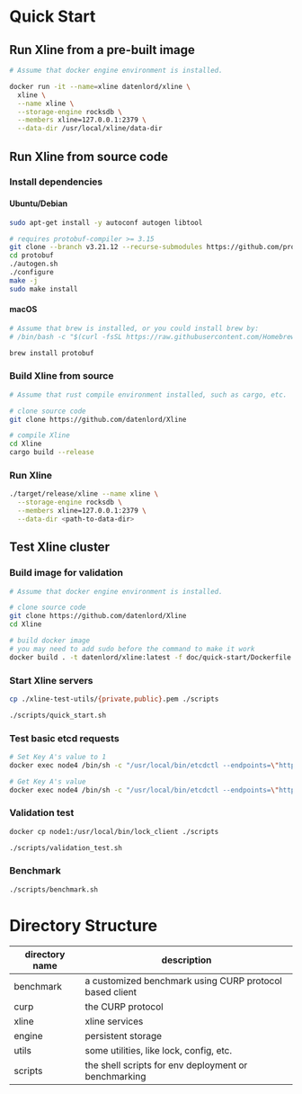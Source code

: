 # Quick Start

## Run Xline from a pre-built image

```bash
# Assume that docker engine environment is installed.

docker run -it --name=xline datenlord/xline \
  xline \
  --name xline \
  --storage-engine rocksdb \
  --members xline=127.0.0.1:2379 \
  --data-dir /usr/local/xline/data-dir
```

## Run Xline from source code

### Install dependencies

#### Ubuntu/Debian

```bash
sudo apt-get install -y autoconf autogen libtool

# requires protobuf-compiler >= 3.15
git clone --branch v3.21.12 --recurse-submodules https://github.com/protocolbuffers/protobuf
cd protobuf
./autogen.sh
./configure
make -j
sudo make install
```

#### macOS

```bash
# Assume that brew is installed, or you could install brew by:
# /bin/bash -c "$(curl -fsSL https://raw.githubusercontent.com/Homebrew/install/HEAD/install.sh)"

brew install protobuf
```

### Build Xline from source

```bash
# Assume that rust compile environment installed, such as cargo, etc.

# clone source code
git clone https://github.com/datenlord/Xline

# compile Xline
cd Xline
cargo build --release
```

### Run Xline

```bash
./target/release/xline --name xline \
  --storage-engine rocksdb \
  --members xline=127.0.0.1:2379 \
  --data-dir <path-to-data-dir>
```

## Test Xline cluster

### Build image for validation

```bash
# Assume that docker engine environment is installed.

# clone source code
git clone https://github.com/datenlord/Xline
cd Xline

# build docker image
# you may need to add sudo before the command to make it work
docker build . -t datenlord/xline:latest -f doc/quick-start/Dockerfile
```

### Start Xline servers

```bash
cp ./xline-test-utils/{private,public}.pem ./scripts

./scripts/quick_start.sh
```

### Test basic etcd requests

```bash
# Set Key A's value to 1
docker exec node4 /bin/sh -c "/usr/local/bin/etcdctl --endpoints=\"http://172.20.0.3:2379\" put A 1"

# Get Key A's value
docker exec node4 /bin/sh -c "/usr/local/bin/etcdctl --endpoints=\"http://172.20.0.3:2379\" get A"
```

### Validation test

```bash
docker cp node1:/usr/local/bin/lock_client ./scripts

./scripts/validation_test.sh
```

### Benchmark

```bash
./scripts/benchmark.sh
```

# Directory Structure

| directory name | description                                             |
|----------------|---------------------------------------------------------|
| benchmark      | a customized benchmark using CURP protocol based client |
| curp           | the CURP protocol                                       |
| xline          | xline services                                          |
| engine         | persistent storage                                      |
| utils          | some utilities, like lock, config, etc.                 |
| scripts        | the shell scripts for env deployment or benchmarking    |
